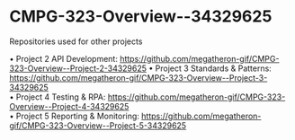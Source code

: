 # CMPG-323-Overview--34329625
Repositories used for other projects

•	Project 2 API Development: https://github.com/megatheron-gif/CMPG-323-Overview--Project-2-34329625 
•	Project 3 Standards & Patterns: https://github.com/megatheron-gif/CMPG-323-Overview--Project-3-34329625   
•	Project 4 Testing & RPA: https://github.com/megatheron-gif/CMPG-323-Overview--Project-4-34329625  
•	Project 5 Reporting & Monitoring: https://github.com/megatheron-gif/CMPG-323-Overview--Project-5-34329625 
